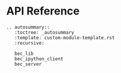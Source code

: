 # API Reference

```{eval-rst}
.. autosummary::
   :toctree: _autosummary
   :template: custom-module-template.rst
   :recursive:

   bec_lib
   bec_ipython_client
   bec_server
```